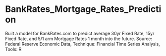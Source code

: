 # BankRates_Mortgage_Rates_Prediction
Built a model for BankRates.com to predict average 30yr Fixed Rate, 15yr Fixed Rate, and 5/1 arm Mortgage Rates 1 month into the future. Source: Federal Reserve Economic Data, Technique: Financial Time Series Analysis, Tools: R
